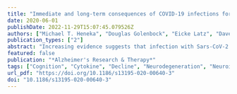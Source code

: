 ```yaml
---
title: "Immediate and long-term consequences of COVID-19 infections for the development of neurological disease"
date: 2020-06-01
publishDate: 2022-11-29T15:07:45.079526Z
authors: ["Michael T. Heneka", "Douglas Golenbock", "Eicke Latz", "Dave Morgan", "Robert Brown"]
publication_types: ["2"]
abstract: "Increasing evidence suggests that infection with Sars-CoV-2 causes neurological deficits in a substantial proportion of affected patients. While these symptoms arise acutely during the course of infection, less is known about the possible long-term consequences for the brain. Severely affected COVID-19 cases experience high levels of proinflammatory cytokines and acute respiratory dysfunction and often require assisted ventilation. All these factors have been suggested to cause cognitive decline. Pathogenetically, this may result from direct negative effects of the immune reaction, acceleration or aggravation of pre-existing cognitive deficits, or de novo induction of a neurodegenerative disease. This article summarizes the current understanding of neurological symptoms of COVID-19 and hypothesizes that affected patients may be at higher risk of developing cognitive decline after overcoming the primary COVID-19 infection. A structured prospective evaluation should analyze the likelihood, time course, and severity of cognitive impairment following the COVID-19 pandemic."
featured: false
publication: "*Alzheimer's Research & Therapy*"
tags: ["Cognition", "Cytokine", "Decline", "Neurodegeneration", "Neuroinflammation", "NLRP3 inflammasome", "Systemic inflammation"]
url_pdf: "https://doi.org/10.1186/s13195-020-00640-3"
doi: "10.1186/s13195-020-00640-3"
---
```



